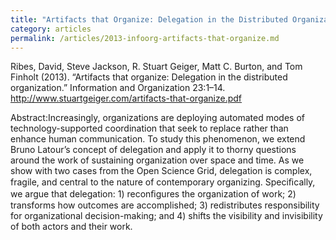 ```yaml
---
title: "Artifacts that Organize: Delegation in the Distributed Organization"
category: articles
permalink: /articles/2013-infoorg-artifacts-that-organize.md
---
```


Ribes, David, Steve Jackson, R. Stuart Geiger, Matt C. Burton, and Tom Finholt (2013). “Artifacts that organize: Delegation in the distributed organization.” Information and Organization 23:1–14. http://www.stuartgeiger.com/artifacts-that-organize.pdf

Abstract:Increasingly, organizations are deploying automated modes of technology-supported coordination that seek to replace rather than enhance human communication.  To study this phenomenon, we extend Bruno Latour’s concept of delegation  and apply it to thorny questions around the work of sustaining organization over space and time. As we show with two cases from the Open Science Grid, delegation is complex, fragile, and central to the nature of contemporary organizing. Speciﬁcally, we argue that delegation: 1) reconﬁgures the organization of work; 2) transforms how outcomes are accomplished; 3) redistributes responsibility for organizational decision-making; and 4) shifts the visibility and invisibility of both actors and their work.
